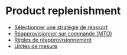 # Product replenishment

  * [Sélectionner une stratégie de réassort](product_replenishment/strategies)
  * [Réapprovisionner sur commande (MTO)](product_replenishment/mto)
  * [Règles de réapprovisionnement](product_replenishment/reordering_rules)
  * [Unités de mesure](product_replenishment/uom)

